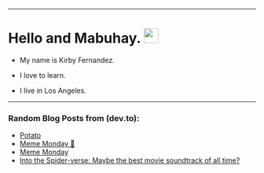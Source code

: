 
<img src="https://komarev.com/ghpvc/?username=kirbygit&style=flat-square&color=blue" alt=""/>

---
<h1>
  Hello and Mabuhay.
  <img src="https://media.giphy.com/media/hvRJCLFzcasrR4ia7z/giphy.gif" width="30px"/>
</h1>

- My name is Kirby Fernandez.

- I love to learn.

- I live in Los Angeles.

---

### Random Blog Posts from (dev.to):
<!-- BLOG-POST-LIST:START -->
- [Potato](https://dev.to/ben/potato-2ln2)
- [Meme Monday 🦐](https://dev.to/ben/meme-monday-47p4)
- [Meme Monday](https://dev.to/ben/meme-monday-3dp)
- [Into the Spider-verse: Maybe the best movie soundtrack of all time?](https://dev.to/ben/into-the-spider-verse-maybe-the-best-movie-soundtrack-of-all-time-393f)
<!-- BLOG-POST-LIST:END -->
